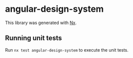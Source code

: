# angular-design-system

This library was generated with [Nx](https://nx.dev).

## Running unit tests

Run `nx test angular-design-system` to execute the unit tests.
